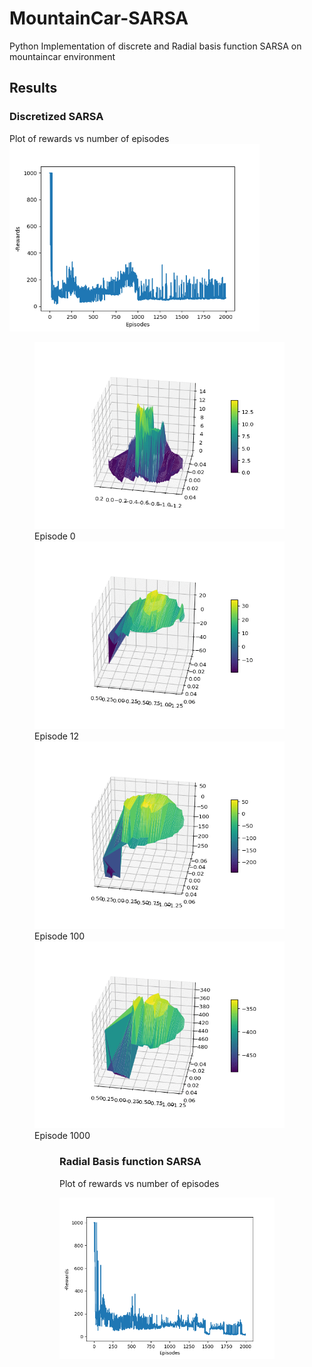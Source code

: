 # MountainCar-SARSA
Python Implementation of discrete and Radial basis function SARSA on mountaincar environment

## Results
### Discretized SARSA
Plot of rewards vs number of episodes
<img src="images/Figure_1.png" width="400"> 

<figure>
  <img src="images/animated_volcano0.gif" width="400"> 
  <figcaption> Episode 0 </figcaption>
  <img src="images/animated_volcano12.gif" width="400" >
  <figcaption> Episode 12 </figcaption> 
  <img src="images/animated_volcano104.gif" width="400">
  <figcaption> Episode 100 </figcaption>
  <img src="images/animated_volcano.gif" width="400">
  <figcaption> Episode 1000 </figcaption>
<figure>

### Radial Basis function SARSA
Plot of rewards vs number of episodes

<img src="images/Figure_2.png" width="400"> 
